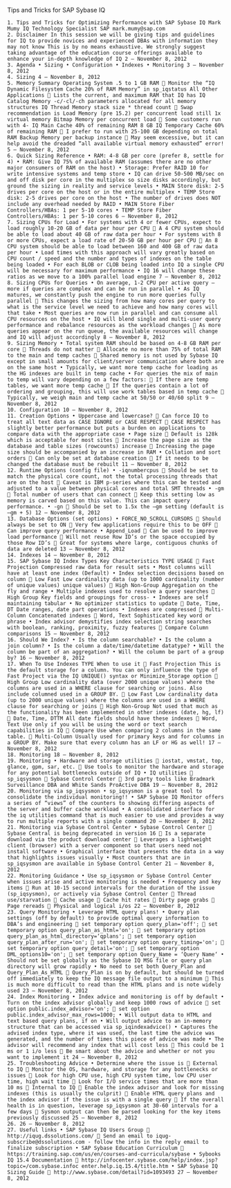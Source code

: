 Tips and Tricks for SAP Sybase IQ

    1. Tips and Tricks for Optimizing Performance with SAP Sybase IQ Mark Mumy IQ Technology Specialist SAP mark.mumy@sap.com
    2. Disclaimer In this session we will be giving tips and guidelines for IQ to provide novices and experienced DBAs with information they may not know This is by no means exhaustive. We strongly suggest taking advantage of the education course offerings available to enhance your in-depth knowledge of IQ 2 – November 8, 2012
    3. Agenda • Sizing • Configuration • Indexes • Monitoring 3 – November 8, 2012
    4. Sizing 4 – November 8, 2012
    5. Memory Summary Operating System .5 to 1 GB RAM  Monitor the “IQ Dynamic Filesystem Cache 20% of RAM Memory” in sp_iqstatus All Other Applications  Lists the current, and maximum RAM that IQ has IQ Catalog Memory -c/-cl/-ch parameters allocated for all memory structures IQ Thread Memory stack size * thread count  Swap recommendation is Load Memory (pre 15.2) per concurrent load still 1x virtual memory Bitmap Memory per concurrent load  Some customers run with 4- IQ Main Cache 40% of remaining RAM 8 GB IQ Temporary Cache 60% of remaining RAM  I prefer to run with 25-100 GB depending on total RAM Backup Memory per backup instance  May seem excessive, but it can help avoid the dreaded “all available virtual memory exhausted” error! 5 – November 8, 2012
    6. Quick Sizing Reference • RAM: 4-8 GB per core (prefer 8, settle for 4) • RAM: Give IQ 75% of available RAM (assumes there are no other major consumers of RAM on the host) • Storage: Prefer RAID 10 for write intensive systems and temp store • IQ can drive 50-500 MB/sec on and off disk per core in the multiplex so size disks accordingly, but ground the sizing in reality and service levels • MAIN Store disk: 2-5 drives per core on the host or in the entire multiplex • TEMP Store disk: 2-5 drives per core on the host • The number of drives does NOT include any overhead needed by RAID • MAIN Store Fiber Controllers/HBAs: 1 per 5-10 cores • TEMP Store Fiber Controllers/HBAs: 1 per 5-10 cores 6 – November 8, 2012
    7. Sizing CPUs for Load • For systems with 4 or fewer CPUs, expect to load roughly 10-20 GB of data per hour per CPU  A 4 CPU system should be able to load about 40 GB of raw data per hour • For systems with 8 or more CPUs, expect a load rate of 20-50 GB per hour per CPU  An 8 CPU system should be able to load between 160 and 400 GB of raw data per hour • Load times with this approach will vary greatly based on CPU count / speed and the number and types of indexes on the table being loaded • For each BLOB or CLOB being loaded into IQ a single CPU will be necessary for maximum performance • IQ 16 will change these ratios as we move to a 100% parallel load engine 7 – November 8, 2012
    8. Sizing CPUs for Queries • On average, 1-2 CPU per active query – more if queries are complex and can be run in parallel • As IQ matures, we constantly push the engine to run more queries fully parallel  This changes the sizing from how many cores per query to what is the service level we need to achieve and how many cores will that take • Most queries are now run in parallel and can consume all CPU resources on the host • IQ will blend single and multi-user query performance and rebalance resources as the workload changes  As more queries appear on the run queue, the available resources will change and IQ will adjust accordingly 8 – November 8, 2012
    9. Sizing Memory • Total system RAM should be based on 4-8 GB RAM per core  Threads do not matter  Allocate no more than 75% of total RAM to the main and temp caches  Shared memory is not used by Sybase IQ except in small amounts for client/server communication where both are on the same host • Typically, we want more temp cache for loading as the HG indexes are built in temp cache • For queries the mix of main to temp will vary depending on a few factors:  If there are temp tables, we want more temp cache  If the queries contain a lot of ordering and grouping, this will use work tables based in temp cache  Typically, we weigh main and temp cache at 50/50 or 40/60 split 9 – November 8, 2012
    10. Configuration 10 – November 8, 2012
    11. Creation Options • Uppercase and lowercase?  Can force IQ to treat all text data as CASE IGNORE or CASE RESPECT  CASE RESPECT has slightly better performance but puts a burden on applications to compare data with the appropriate case • Page size  Default is 128k which is acceptable for most sites  Increase the page size as the database and table sizes (rowcounts) increase  Increasing the page size should be accompanied by an increase in RAM • Collation and sort orders  Can only be set at database creation  If it needs to be changed the database must be rebuilt 11 – November 8, 2012
    12. Runtime Options (config file) • -iqnumbercpus  Should be set to match the physical core count, not the total processing threads that are on the host  Caveat is IBM p-series where this can be tested and adjusted to a value between physical cores and total SMT threads • -gm  Total number of users that can connect  Keep this setting low as memory is carved based on this value. This can impact query performance. • -gn  Should be set to 1.5x the –gm setting (default is –gm + 5) 12 – November 8, 2012
    13. Database Options (set options) • FORCE_NO_SCROLL_CURSORS  Should always be set to ON  Very few applications require this to be OFF  Can improve query performance • Append_Load  Can be used to improve load performance  Will not reuse Row ID’s or the space occupied by those Row ID’s  Great for systems where large, contiguous chunks of data are deleted 13 – November 8, 2012
    14. Indexes 14 – November 8, 2012
    15. SAP Sybase IQ Index Types Key Characteristics TYPE USAGE  Fast Projection Compressed raw data for result sets • Most columns will have at least one index (Default) • Index selection decisions based on column  Low Fast Low cardinality data (up to 1000 cardinality (number of unique values) unique values)  High Non-Group Aggregation on the fly and range • Multiple indexes used to resolve a query searches  High Group Key fields and groupings for cross- • Indexes are self maintaining tabular • No optimizer statistics to update  Date, Time, DT Date ranges, date part operations • Indexes are compressed  Multi-Column Concatenated indexes  Word, Text Sophisticated key word or phrase • Index advisor demystifies index selection string searches with boolean, ranking, proximity, fuzzy features  Compare Column comparisons 15 – November 8, 2012
    16. Should We Index? • Is the column searchable? • Is the column a join column? • Is the column a date/time/datetime datatype? • Will the column be part of an aggregation? • Will the column be part of a group by? 16 – November 8, 2012
    17. When To Use Indexes TYPE When to use it  Fast Projection This is the default storage for a column. You can only influence the type of Fast Project via the IQ UNIQUE() syntax or Minimize_Storage option  High Group Low cardinality data (over 2000 unique values) where the columns are used in a WHERE clause for searching or joins. Also include columned used in a GROUP BY.  Low Fast Low cardinality data (up to 2000 unique values) where the columns are used in a WHERE clause for searching or joins  High Non-Group Not used that much as the functionality has been implemented in other indexes (date, hg, lf)  Date, Time, DTTM All date fields should have these indexes  Word, Text Use only if you will be using the word or text search capabilities in IQ  Compare Use when comparing 2 columns in the same table.  Multi-Column Usually used for primary keys and for columns in a GROUP BY. Make sure that every column has an LF or HG as well! 17 – November 8, 2012
    18. Monitoring 18 – November 8, 2012
    19. Monitoring • Hardware and storage utilities  iostat, vmstat, top, glance, gpm, sar, etc.  Use tools to monitor the hardware and storage for any potential bottlenecks outside of IQ • IQ utilities  sp_iqsysmon  Sybase Control Center  3rd party tools like Bradmark Surveillance DBA and White Sands ProActive DBA 19 – November 8, 2012
    20. Monitoring via sp_iqsysmon • sp_iqsysmon is a great tool to consolidate the individual monitoring!! • SAP Sybase IQ Monitor offers a series of “views” of the counters to showing differing aspects of the server and buffer cache workload • A consolidated interface for the iq utilities command that is much easier to use and provides a way to run multiple reports with a single command 20 – November 8, 2012
    21. Monitoring via Sybase Control Center • Sybase Control Center  Sybase Central is being deprecated in version 16  Is a separate download via the product download center  Leverages a lightweight client (browser) with a server component so that users need not install software • Graphical interface that presents the data in a way that highlights issues visually • Most counters that are in sp_iqsysmon are available in Sybase Control Center 21 – November 8, 2012
    22. Monitoring Guidance • Use sp_iqsysmon or Sybase Control Center when issues arise and active monitoring is needed • Frequency and key items  Run at 10-15 second intervals for the duration of the issue (sp_iqsysmon), or actively via Sybase Control Center  Thread use/starvation  Cache usage  Cache hit rates  Dirty page grabs  Page rereads  Physical and logical i/os 22 – November 8, 2012
    23. Query Monitoring • Leverage HTML query plans! • Query plan settings (off by default) to provide optimal query information to DBA’s and engineering  set temporary option query_plan='off';  set temporary option query_plan_as_html='on';  set temporary option query_plan_as_html_directory=‘qplans';  set temporary option query_plan_after_run='on';  set temporary option query_timing='on';  set temporary option query_detail='on';  set temporary option DML_options10='on';  set temporary option Query_Name = ‘Query Name‘ • Should not be set globally as the Sybase IQ MSG file or query plan directory will grow rapidly • No need to set both Query_Plan and Query_Plan_As_HTML  Query_Plan is on by default, but should be turned off immediately to keep the IQ message file output to a minimum  This is much more difficult to read than the HTML plans and is note widely used 23 – November 8, 2012
    24. Index Monitoring • Index advice and monitoring is off by default • Turn on the index advisor globally and keep 1000 rows of advice  set option public.index_advisor='on';  set option public.index_advisor_max_rows=1000; • Will output data to HTML and text based query plans, if on • Will output advice to an in-memory structure that can be accessed via sp_iqindexadvice() • Captures the advised index type, where it was used, the last time the advice was generated, and the number of times this piece of advice was made • The advisor will recommend any index that will cost less  This could be 1 ms or 1 i/o less  Be smart about the advice and whether or not you want to implement it 24 – November 8, 2012
    25. Troubleshooting Advice • Determine where the issue is  External to IQ  Monitor the OS, hardware, and storage for any bottlenecks or issues  Look for high CPU use, high CPU system time, low CPU user time, high wait time  Look for I/O service times that are more than 10 ms  Internal to IQ  Enable the index advisor and look for missing indexes (this is usually the culprit)  Enable HTML query plans and the index advisor if the issue is with a single query  If the overall health is in question, leverage sp_iqsysmon at 30-60 intervals for a few days  Sysmon output can then be parsed looking for the key items previously discussed 25 – November 8, 2012
    26. 26 – November 8, 2012
    27. Useful links • SAP Sybase IQ Users Group  http://iqug.dssolutions.com/  Send an email to iqug-subscribe@dssolutions.com - follow the info in the reply email to finalize subscription • SAP Sybase Education Curriculum  https://training.sap.com/us/en/courses-and-curricula/sybase • Sybooks IQ 15.4 Documentation  http://infocenter.sybase.com/help/index.jsp?topic=/com.sybase.infoc enter.help.iq.15.4/title.htm • SAP Sybase IQ Sizing Guide  http://www.sybase.com/detail?id=1093493 27 – November 8, 2012 
